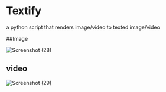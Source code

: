 # Textify
a python script that renders image/video to texted image/video

##Image

![Screenshot (28)](https://user-images.githubusercontent.com/42827589/74362988-a640ab80-4def-11ea-91d3-732e7e4dae02.png)


## video
![Screenshot (29)](https://user-images.githubusercontent.com/42827589/74363053-cec8a580-4def-11ea-9cc0-43319b6b9ddd.png)
